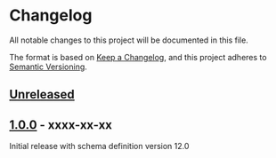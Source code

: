 # Changelog
All notable changes to this project will be documented in this file.

The format is based on [Keep a Changelog](https://keepachangelog.com/en/1.0.0/),
and this project adheres to [Semantic Versioning](https://semver.org/spec/v2.0.0.html).

## [Unreleased]

## [1.0.0] - xxxx-xx-xx

Initial release with schema definition version 12.0


[Unreleased]: https://github.com/brotkrueml/schema-health/compare/v1.0.0...HEAD
[1.0.0]: https://github.com/brotkrueml/schema-health/releases/tag/v1.0.0
